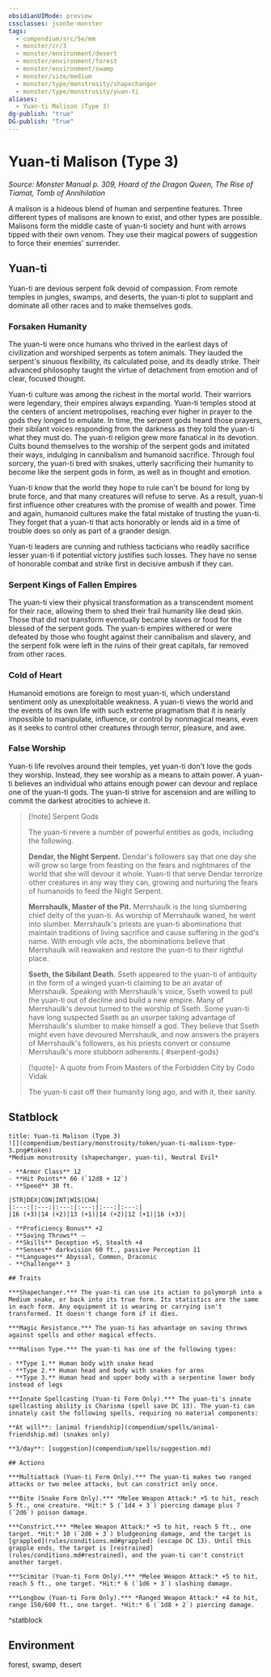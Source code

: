 ```yaml
---
obsidianUIMode: preview
cssclasses: json5e-monster
tags:
  - compendium/src/5e/mm
  - monster/cr/3
  - monster/environment/desert
  - monster/environment/forest
  - monster/environment/swamp
  - monster/size/medium
  - monster/type/monstrosity/shapechanger
  - monster/type/monstrosity/yuan-ti
aliases:
  - Yuan-ti Malison (Type 3)
dg-publish: "true"
DG-publish: "True"
---
```

# Yuan-ti Malison (Type 3)
*Source: Monster Manual p. 309, Hoard of the Dragon Queen, The Rise of Tiamat, Tomb of Annihilation*  

A malison is a hideous blend of human and serpentine features. Three different types of malisons are known to exist, and other types are possible. Malisons form the middle caste of yuan-ti society and hunt with arrows tipped with their own venom. They use their magical powers of suggestion to force their enemies' surrender.

## Yuan-ti

Yuan-ti are devious serpent folk devoid of compassion. From remote temples in jungles, swamps, and deserts, the yuan-ti plot to supplant and dominate all other races and to make themselves gods.

### Forsaken Humanity

The yuan-ti were once humans who thrived in the earliest days of civilization and worshiped serpents as totem animals. They lauded the serpent's sinuous flexibility, its calculated poise, and its deadly strike. Their advanced philosophy taught the virtue of detachment from emotion and of clear, focused thought.

Yuan-ti culture was among the richest in the mortal world. Their warriors were legendary, their empires always expanding. Yuan-ti temples stood at the centers of ancient metropolises, reaching ever higher in prayer to the gods they longed to emulate. In time, the serpent gods heard those prayers, their sibilant voices responding from the darkness as they told the yuan-ti what they must do. The yuan-ti religion grew more fanatical in its devotion. Cults bound themselves to the worship of the serpent gods and imitated their ways, indulging in cannibalism and humanoid sacrifice. Through foul sorcery, the yuan-ti bred with snakes, utterly sacrificing their humanity to become like the serpent gods in form, as well as in thought and emotion.

Yuan-ti know that the world they hope to rule can't be bound for long by brute force, and that many creatures will refuse to serve. As a result, yuan-ti first influence other creatures with the promise of wealth and power. Time and again, humanoid cultures make the fatal mistake of trusting the yuan-ti. They forget that a yuan-ti that acts honorably or lends aid in a time of trouble does so only as part of a grander design.

Yuan-ti leaders are cunning and ruthless tacticians who readily sacrifice lesser yuan-ti if potential victory justifies such losses. They have no sense of honorable combat and strike first in decisive ambush if they can.

### Serpent Kings of Fallen Empires

The yuan-ti view their physical transformation as a transcendent moment for their race, allowing them to shed their frail humanity like dead skin. Those that did not transform eventually became slaves or food for the blessed of the serpent gods. The yuan-ti empires withered or were defeated by those who fought against their cannibalism and slavery, and the serpent folk were left in the ruins of their great capitals, far removed from other races.

### Cold of Heart

Humanoid emotions are foreign to most yuan-ti, which understand sentiment only as unexploitable weakness. A yuan-ti views the world and the events of its own life with such extreme pragmatism that it is nearly impossible to manipulate, influence, or control by nonmagical means, even as it seeks to control other creatures through terror, pleasure, and awe.

### False Worship

Yuan-ti life revolves around their temples, yet yuan-ti don't love the gods they worship. Instead, they see worship as a means to attain power. A yuan-ti believes an individual who attains enough power can devour and replace one of the yuan-ti gods. The yuan-ti strive for ascension and are willing to commit the darkest atrocities to achieve it.

> [!note] Serpent Gods
> 
> The yuan-ti revere a number of powerful entities as gods, including the following.
> 
> **Dendar, the Night Serpent.** Dendar's followers say that one day she will grow so large from feasting on the fears and nightmares of the world that she will devour it whole. Yuan-ti that serve Dendar terrorize other creatures in any way they can, growing and nurturing the fears of humanoids to feed the Night Serpent.
> 
> **Merrshaulk, Master of the Pit.** Merrshaulk is the long slumbering chief deity of the yuan-ti. As worship of Merrshaulk waned, he went into slumber. Merrshaulk's priests are yuan-ti abominations that maintain traditions of living sacrifice and cause suffering in the god's name. With enough vile acts, the abominations believe that Merrshaulk will reawaken and restore the yuan-ti to their rightful place.
> 
> **Sseth, the Sibilant Death.** Sseth appeared to the yuan-ti of antiquity in the form of a winged yuan-ti claiming to be an avatar of Merrshaulk. Speaking with Merrshaulk's voice, Sseth vowed to pull the yuan-ti out of decline and build a new empire. Many of Merrshaulk's devout turned to the worship of Sseth. Some yuan-ti have long suspected Sseth as an usurper taking advantage of Merrshaulk's slumber to make himself a god. They believe that Sseth might even have devoured Merrshaulk, and now answers the prayers of Merrshaulk's followers, as his priests convert or consume Merrshaulk's more stubborn adherents.{ #serpent-gods}


> [!quote]- A quote from From Masters of the Forbidden City by Codo Vidak  
> 
> The yuan-ti cast off their humanity long ago, and with it, their sanity.


## Statblock

```ad-statblock
title: Yuan-ti Malison (Type 3)
![](compendium/bestiary/monstrosity/token/yuan-ti-malison-type-3.png#token)
*Medium monstrosity (shapechanger, yuan-ti), Neutral Evil*

- **Armor Class** 12 
- **Hit Points** 66 (`12d8 + 12`)
- **Speed** 30 ft.

|STR|DEX|CON|INT|WIS|CHA|
|:---:|:---:|:---:|:---:|:---:|:---:|
|16 (+3)|14 (+2)|13 (+1)|14 (+2)|12 (+1)|16 (+3)|

- **Proficiency Bonus** +2
- **Saving Throws** ⏤
- **Skills** Deception +5, Stealth +4
- **Senses** darkvision 60 ft., passive Perception 11
- **Languages** Abyssal, Common, Draconic
- **Challenge** 3

## Traits

***Shapechanger.*** The yuan-ti can use its action to polymorph into a Medium snake, or back into its true form. Its statistics are the same in each form. Any equipment it is wearing or carrying isn't transformed. It doesn't change form if it dies.

***Magic Resistance.*** The yuan-ti has advantage on saving throws against spells and other magical effects.

***Malison Type.*** The yuan-ti has one of the following types:

- **Type 1.** Human body with snake head  
- **Type 2.** Human head and body with snakes for arms  
- **Type 3.** Human head and upper body with a serpentine lower body instead of legs  

***Innate Spellcasting (Yuan-ti Form Only).*** The yuan-ti's innate spellcasting ability is Charisma (spell save DC 13). The yuan-ti can innately cast the following spells, requiring no material components:

**At will**: [animal friendship](compendium/spells/animal-friendship.md) (snakes only)

**3/day**: [suggestion](compendium/spells/suggestion.md)

## Actions

***Multiattack (Yuan-ti Form Only).*** The yuan-ti makes two ranged attacks or two melee attacks, but can constrict only once.

***Bite (Snake Form Only).*** *Melee Weapon Attack:* +5 to hit, reach 5 ft., one creature. *Hit:* 5 (`1d4 + 3`) piercing damage plus 7 (`2d6`) poison damage.

***Constrict.*** *Melee Weapon Attack:* +5 to hit, reach 5 ft., one target. *Hit:* 10 (`2d6 + 3`) bludgeoning damage, and the target is [grappled](rules/conditions.md#grappled) (escape DC 13). Until this grapple ends, the target is [restrained](rules/conditions.md#restrained), and the yuan-ti can't constrict another target.

***Scimitar (Yuan-ti Form Only).*** *Melee Weapon Attack:* +5 to hit, reach 5 ft., one target. *Hit:* 6 (`1d6 + 3`) slashing damage.

***Longbow (Yuan-ti Form Only).*** *Ranged Weapon Attack:* +4 to hit, range 150/600 ft., one target. *Hit:* 6 (`1d8 + 2`) piercing damage.
```
^statblock

## Environment

forest, swamp, desert